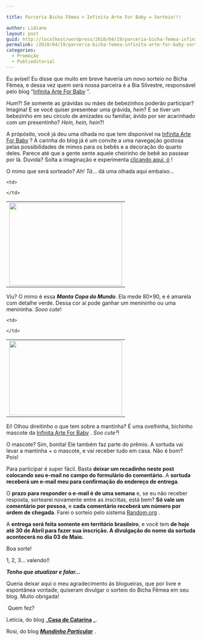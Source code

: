 ```yaml
---

title: Parceria Bicha Fêmea + Infinita Arte For Baby = Sorteio!!!

author: Lidiane
layout: post
guid: http://localhost/wordpress/2010/04/19/parceria-bicha-femea-infinita-arte-for-baby-sorteio/
permalink: /2010/04/19/parceria-bicha-femea-infinita-arte-for-baby-sorteio/
categories:
  - Promoção
  - Publieditorial
---
```

Eu avisei! Eu disse que muito em breve haveria um novo sorteio no Bicha Fêmea, e dessa vez quem será nossa parceira é a Bia Silvestre, responsável pelo blog “[Infinita Arte For Baby](http://infinitaarteforbaby.blogspot.com/) ”.

_Hum_?! Se somente as grávidas ou mães de bebezinhos poderão participar? Imagina! E se você quiser presentear uma grávida, _hein_? E se tiver um bebezinho em seu círculo de amizades ou familiar, ávido por ser acarinhado com um presentinho? _Hein, hein, hein_?!

<!--more-->

A própósito, você já deu uma olhada no que tem disponível na [Infinita Arte For Baby](http://infinitaarteforbaby.blogspot.com/) ? A carinha do blog já é um convite a uma navegação gostosa pelas possibilidades de mimos para os bebês e a decoração do quarto deles. Parece até que a gente sente aquele cheirinho de bebê ao passear por lá. Duvida? Solta a imaginação e experimenta [clicando aqui, ó](http://infinitaarteforbaby.blogspot.com/) !

O mimo que será sorteado? _Ah! Tá_… dá uma olhada aqui embaixo…

<table align="center">
  <tr>
    <td>
      <a href="http://www.trololodemulher.com.br/blog/wp-content/uploads/2010/04/MANTA-Copa-do-Mundo.jpg"><img class="aligncenter size-medium wp-image-4557" title="MANTA Copa do Mundo" src="http://www.trololodemulher.com.br/blog/wp-content/uploads/2010/04/MANTA-Copa-do-Mundo-300x220.jpg" alt="" width="300" height="220" /></a>
    </td>
    
    <td>
       
    </td>
  </tr>
</table>

Viu? O mimo é essa **_Manta Copa do Mundo_**. Ela mede 80&#215;90, e é amarela com detalhe verde. Dessa cor aí pode ganhar um menininho ou uma menininha. _Sooo cute_!

<table align="center">
  <tr>
    <td>
      <a href="http://www.trololodemulher.com.br/blog/wp-content/uploads/2010/04/MANTA-Copa-do-Mundo-01.jpg"><img class="aligncenter size-medium wp-image-4558" title="MANTA Copa do Mundo 01" src="http://www.trololodemulher.com.br/blog/wp-content/uploads/2010/04/MANTA-Copa-do-Mundo-01-300x198.jpg" alt="" width="300" height="198" /></a>
    </td>
    
    <td>
       
    </td>
  </tr>
</table>

Ei! Olhou direitinho o que tem sobre a mantinha? É uma ovelhinha, bichinho mascote da [Infinita Arte For Baby](http://infinitaarteforbaby.blogspot.com/) . _Soo cute²_!

O mascote? Sim, bonita! Ele também faz parte do prêmio. A sortuda vai levar a mantinha + o mascote, e vai receber tudo em casa. Não é bom? Pois!

Para participar é super fácil. Basta **deixar um recadinho neste post colocando seu e-mail no campo do formulário do comentário.** A **sortuda receberá um e-mail meu para confirmação do endereço de entrega**.

O **prazo para responder o e-mail é de uma semana** e, se eu não receber resposta, sortearei novamente entre as inscritas, está bem? **Só vale um comentário por pessoa**, e **cada comentário receberá um número por ordem de chegada**. Farei o sorteio pelo sistema [Random.org](http://www.random.org/) .

A **entrega será feita somente em território brasileiro**, e você tem **de hoje até 30 de Abril para fazer sua inscrição. A divulgação do nome da sortuda acontecerá no dia 03 de Maio.**

Boa sorte!

1, 2, 3… valendo!!

**_Tenho que atualizar e falar&#8230;_**

Queria deixar aqui o meu agradecimento ás blogueiras, que por livre e espontânea vontade, quiseram divulgar o sorteio do Bicha Fêmea em seu blog. Muito obrigada!

 Quem fez?

Letícia, do blog **_[Casa de Catarina](http://blog.casadecatarina.com.br/) _**.

Rosi, do blog [**_Mundinho Particular_**](http://mundinhodarosi.blogspot.com/2010/04/ta-rolando.html) .